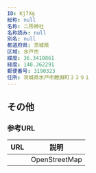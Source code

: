 ```yaml
---
ID: Kj7Xg
総称: null
名称: 二所神社
名称読み: null
別名: null
都道府県: 茨城県
区域: 水戸市
緯度: 36.3410861
経度: 140.362291
郵便番号: 3190323
住所: 茨城県水戸市鯉淵町３３９１
---
```


## その他

### 参考URL

| URL | 説明          |
| --- | ------------- |
|     | OpenStreetMap |
